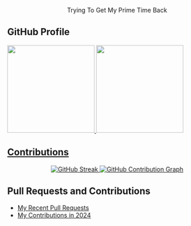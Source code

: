 

<!--
## Hi there 👋
**phoneminmyat102/phoneminmyat102** is a ✨ _special_ ✨ repository because its `README.md` (this file) appears on your GitHub profile.

Here are some ideas to get you started:

- 🔭 I’m currently working on ...
- 🌱 I’m currently learning ...
- 👯 I’m looking to collaborate on ...
- 🤔 I’m looking for help with ...
- 💬 Ask me about ...
- 📫 How to reach me: ...
- 😄 Pronouns: ...
- ⚡ Fun fact: ...
-->
<div align="center">
  <p>Trying To Get My Prime Time Back</p>
</div>

## GitHub Profile

<div>
  <a href="https://github.com/phoneminmyat102">
  <img height="200em" src="https://github-readme-stats.vercel.app/api?username=phoneminmyat102&show_icons=true&theme=radical"/>
  <img height="200em" src="https://github-readme-stats.vercel.app/api/top-langs/?username=phoneminmyat102&layout=compact&langs_count=8&theme=radical"/>
</div>

## Contributions

<div align="center">
  <a href="https://github.com/phoneminmyat102">
    <img src="https://github-readme-streak-stats.herokuapp.com/?user=phoneminmyat102&theme=radical" alt="GitHub Streak" />
    <img src="https://activity-graph.herokuapp.com/graph?username=phoneminmyat102&theme=radical" alt="GitHub Contribution Graph" />
  </a>
</div>

## Pull Requests and Contributions

- [My Recent Pull Requests](https://github.com/pulls?q=is%3Apr+author%3Aphoneminmyat102)
- [My Contributions in 2024](https://github.com/search?q=author%3Aphoneminmyat102&type=commits)


